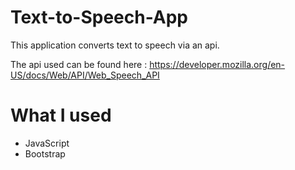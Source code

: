 # Text-to-Speech-App
This application converts text to speech via an api.

The api used can be found here : https://developer.mozilla.org/en-US/docs/Web/API/Web_Speech_API

# What I used

* JavaScript
* Bootstrap 

